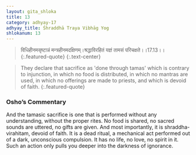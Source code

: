 ```yaml
---
layout: gita_shloka
title: 13
category: adhyay-17
adhyay_title: Śhraddhā Traya Vibhāg Yog
shlokanum: 13
---
```


> विधिहीनमसृष्टान्नं मन्त्रहीनमदक्षिणम्।श्रद्धाविरहितं यज्ञं तामसं परिचक्षते।।17.13।।
{:.featured-quote}
{:.text-center}

> They declare that sacrifice as 'done through tamas' which is contrary to injunction, in which no food is distributed, in which no mantras are used, in which no offerings are made to priests, and which is devoid of faith.
{:.featured-quote}

### Osho’s Commentary
And the tamasic sacrifice is one that is performed without any understanding, without the proper rites. No food is shared, no sacred sounds are uttered, no gifts are given. And most importantly, it is shraddha-virahitam, devoid of faith.
It is a dead ritual, a mechanical act performed out of a dark, unconscious compulsion. It has no life, no love, no spirit in it. Such an action only pulls you deeper into the darkness of ignorance.
